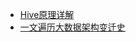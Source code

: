- [Hive原理详解](https://blog.csdn.net/ForgetThatNight/article/details/79632364?utm_medium=distribute.pc_relevant.none-task-blog-BlogCommendFromMachineLearnPai2-2.baidujs&dist_request_id=4694d004-8cf9-4edb-9003-8a383044e77b&depth_1-utm_source=distribute.pc_relevant.none-task-blog-BlogCommendFromMachineLearnPai2-2.baidujs)
- [一文遍历大数据架构变迁史](https://www.163.com/dy/article/GBE305QL0511805E.html)
